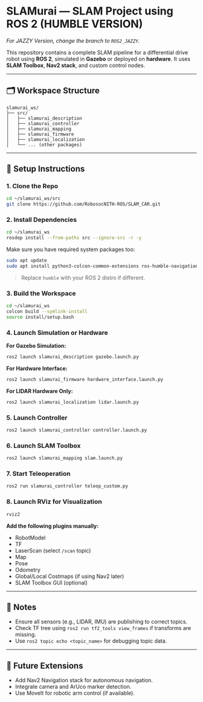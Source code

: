 # SLAMurai — SLAM Project using ROS 2 (HUMBLE VERSION)

*For JAZZY Version, change the branch to `ROS2_JAZZY`.*

This repository contains a complete SLAM pipeline for a differential drive robot using **ROS 2**, simulated in **Gazebo** or deployed on **hardware**. It uses **SLAM Toolbox**, **Nav2 stack**, and custom control nodes.

---

## 🗂 Workspace Structure

```
slamurai_ws/
├── src/
│   ├── slamurai_description
│   ├── slamurai_controller
│   ├── slamurai_mapping
│   ├── slamurai_firmware
│   ├── slamurai_localization
│   └── ... (other packages)
```

---

## 🚀 Setup Instructions

### 1. Clone the Repo

```bash
cd ~/slamurai_ws/src
git clone https://github.com/RobosocNITH-ROS/SLAM_CAR.git
```

### 2. Install Dependencies

```bash
cd ~/slamurai_ws
rosdep install --from-paths src --ignore-src -r -y
```

Make sure you have required system packages too:

```bash
sudo apt update
sudo apt install python3-colcon-common-extensions ros-humble-navigation2 ros-humble-slam-toolbox
```

> Replace `humble` with your ROS 2 distro if different.

### 3. Build the Workspace

```bash
cd ~/slamurai_ws
colcon build --symlink-install
source install/setup.bash
```

### 4. Launch Simulation or Hardware

**For Gazebo Simulation:**

```bash
ros2 launch slamurai_description gazebo.launch.py
```

**For Hardware Interface:**

```bash
ros2 launch slamurai_firmware hardware_interface.launch.py
```

**For LIDAR Hardware Only:**

```bash
ros2 launch slamurai_localization lidar.launch.py
```

### 5. Launch Controller

```bash
ros2 launch slamurai_controller controller.launch.py
```

### 6. Launch SLAM Toolbox

```bash
ros2 launch slamurai_mapping slam.launch.py
```

### 7. Start Teleoperation

```bash
ros2 run slamurai_controller teleop_custom.py
```

### 8. Launch RViz for Visualization

```bash
rviz2
```

**Add the following plugins manually:**

* RobotModel
* TF
* LaserScan (select `/scan` topic)
* Map
* Pose
* Odometry
* Global/Local Costmaps (if using Nav2 later)
* SLAM Toolbox GUI (optional)

---

## 📌 Notes

* Ensure all sensors (e.g., LIDAR, IMU) are publishing to correct topics.
* Check TF tree using `ros2 run tf2_tools view_frames` if transforms are missing.
* Use `ros2 topic echo <topic_name>` for debugging topic data.

---

## 🔮 Future Extensions

* Add Nav2 Navigation stack for autonomous navigation.
* Integrate camera and ArUco marker detection.
* Use MoveIt for robotic arm control (if available).
